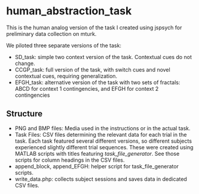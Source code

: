 # human_abstraction_task
This is the human analog version of the task I created using jspsych for preliminary data collection on mturk.

We piloted three separate versions of the task:
- SD_task: simple two context version of the task. Contextual cues do not change.
- CCGP_task: full version of the task, with switch cues and novel contextual cues, requiring generalization.
- EFGH_task: alternative version of the task with two sets of fractals: ABCD for context 1 contingencies, and EFGH for context 2 contingencies

## Structure
- PNG and BMP files: Media used in the instructions or in the actual task.
- Task Files: CSV files determining the relevant data for each trial in the task. Each task featured several different versions, so different subjects experienced slightly different trial sequences. These were created using MATLAB scripts with titles featuring _task_file_generator_. See those scripts for column headings in the CSV files.
- append_block, append_EFGH: helper script for task_file_generator scripts.
- write_data.php: collects subject sessions and saves data in dedicated CSV files.
